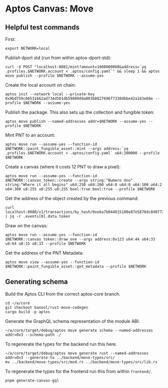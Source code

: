 # Aptos Canvas: Move

## Helpful test commands

First:
```
export NETWORK=local
```

Publish dport std (run from within aptos-dport-std):
```
curl -X POST "localhost:8081/mint?amount=1000000000&address=`yq .profiles.$NETWORK.account < .aptos/config.yaml`" && sleep 1 && aptos move publish --profile $NETWORK --assume-yes
```

Create the local account on chain:
```
aptos init --network local --private-key 0x9bd759c66531662ad734d501db59809d9a803b0827696f7330dbbe42a183e68e --profile $NETWORK --assume-yes
```

Publish the package. This also sets up the collection and fungible token:
```
aptos move publish --named-addresses addr=$NETWORK --assume-yes --profile $NETWORK
```

Mint PNT to an account:
```
aptos move run --assume-yes --function-id $NETWORK::paint_fungible_asset::mint --args address:`yq .profiles.$NETWORK.account < .aptos/config.yaml` u64:200000 --profile $NETWORK
```

Create a canvas (where it costs 12 PNT to draw a pixel):
```
aptos move run --assume-yes --function-id $NETWORK::canvas_token::create --args string:"Numero Uno" string:"Where it all begins" u64:250 u64:200 u64:0 u64:0 u64:100 u64:2 u64:300 u8:255 u8:255 u8:255 bool:true bool:true --profile $NETWORK
```

Get the address of the object created by the previous command:
```
curl localhost:8080/v1/transactions/by_hash/0xe6a7b044015180e07e5878dc8d87729010fa25241d76ea34b2ebc003e9b64e6b | jq -r .events[0].data.token
```

Draw on the canvas:
```
aptos move run --assume-yes --function-id $NETWORK::canvas_token::draw_one --args address:0x123 u64:44 u64:33 u8:64 u8:15 u8:33 --profile $NETWORK
```

Get the address of the PNT Metadata:
```
aptos move view --assume-yes --function-id $NETWORK::paint_fungible_asset::get_metadata --profile $NETWORK
```

## Generating schema
Build the Aptos CLI from the correct aptos-core branch.
```
cd ~/a/core
git checkout banool/rust-move-codegen
cargo build -p aptos
```

Generate the GraphQL schema representation of the module ABI.
```
~/a/core/target/debug/aptos move generate schema --named-addresses addr=0x3 --schema-path ./
```

To regenerate the types for the backend run this here.
```
~/a/core/target/debug/aptos move generate rust --named-addresses addr=0x3 --generate-to ../backend/move-types/src/
mv ../backend/move-types/src/mod.rs ../backend/move-types/src/lib.rs
```

To regenerate the types for the frontend run this from within `frontend/`.
```
pnpm generate-canvas-gql
```
